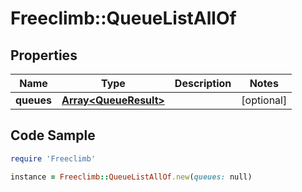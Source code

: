 # Freeclimb::QueueListAllOf

## Properties

Name | Type | Description | Notes
------------ | ------------- | ------------- | -------------
**queues** | [**Array&lt;QueueResult&gt;**](QueueResult.md) |  | [optional] 

## Code Sample

```ruby
require 'Freeclimb'

instance = Freeclimb::QueueListAllOf.new(queues: null)
```


